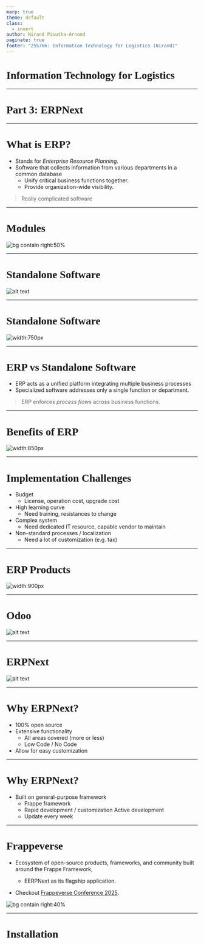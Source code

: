 ```yaml
---
marp: true
theme: default
class:
  - invert
author: Nirand Pisutha-Arnond
paginate: true
footer: "255766: Information Technology for Logistics (Nirand)"
---
```


<style>
@import url('https://fonts.googleapis.com/css2?family=Prompt:ital,wght@0,100;0,300;0,400;0,700;1,100;1,300;1,400;1,700&display=swap');

    :root {
    font-family: Prompt;
    --hl-color: #D57E7E;
}
h1 {
  font-family: Prompt
}
</style>

# Information Technology for Logistics

---

# Part 3: ERPNext

---

# What is ERP?

- Stands for _Enterprise Resource Planning_.
- Software that collects information from various departments in a common database
  - Unify critical business functions together.
  - Provide organization-wide visibility.

> Really complicated software

---

# Modules

![bg contain right:50%](img/paste-1759029776136.png)

---

# Standalone Software

![alt text](img/paste-1759029832723.png)

---

# Standalone Software

![width:750px](img/paste-1759029849142.png)

---

# ERP vs Standalone Software

- ERP acts as a unified platform integrating multiple business processes
- Specialized software addresses only a single function or department.

> ERP enforces _process flows_ across business functions.

---

# Benefits of ERP

![width:850px](img/paste-1759030132036.png)

---

# Implementation Challenges

- Budget
  - License, operation cost, upgrade cost
- High learning curve
  - Need training, resistances to change
- Complex system
  - Need dedicated IT resource, capable vendor to maintain
- Non-standard processes / localization
  - Need a lot of customization (e.g. tax)

---

# ERP Products

![width:900px](img/paste-1759030336900.png)

---

# Odoo

![alt text](img/paste-1759030320042.png)

---

# ERPNext

![alt text](img/paste-1759030368029.png)

---

# Why ERPNext?

- 100% open source
- Extensive functionality
  - All areas covered (more or less)
  - Low Code / No Code
- Allow for easy customization

---

# Why ERPNext?

- Built on general-purpose framework
  - Frappe framework
  - Rapid development / customization
    Active development
  - Update every week

---

# Frappeverse

- Ecosystem of open-source products, frameworks, and community built around the Frappe Framework,

  - EERPNext as its flagship application.

- Checkout [Frappeverse Conference 2025](https://www.youtube.com/watch?v=ouC88s5G41U).

![bg contain right:40%](img/paste-1759030733778.png)

---

# Installation
